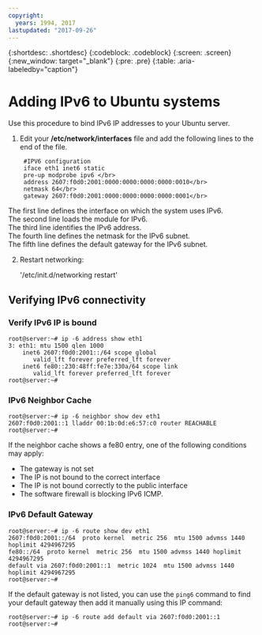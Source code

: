 ```yaml
---
copyright:
  years: 1994, 2017
lastupdated: "2017-09-26"
---
```

{:shortdesc: .shortdesc}
{:codeblock: .codeblock}
{:screen: .screen}
{:new_window: target="_blank"}
{:pre: .pre}
{:table: .aria-labeledby="caption"}

# Adding IPv6 to Ubuntu systems

Use this procedure to bind IPv6 IP addresses to your Ubuntu server. 

1. Edit your **/etc/network/interfaces** file and add the following lines to the end of the file.

		#IPV6 configuration
	    iface eth1 inet6 static
	    pre-up modprobe ipv6 </br>
	    address 2607:f0d0:2001:0000:0000:0000:0000:0010</br>
	    netmask 64</br>
		gateway 2607:f0d0:2001:0000:0000:0000:0000:0001</br>
  The first line defines the interface on which the system uses IPv6. </br>
  The second line loads the module for IPv6.<br/>
  The third line identifies the IPv6 address.<br/>
  The fourth line defines the netmask for the IPv6 subnet.<br/>
  The fifth line defines the default gateway for the IPv6 subnet.

2. Restart networking:

	'/etc/init.d/networking restart'

## Verifying IPv6 connectivity

### Verify IPv6 IP is bound

    root@server:~# ip -6 address show eth1
    3: eth1: mtu 1500 qlen 1000
        inet6 2607:f0d0:2001::/64 scope global
           valid_lft forever preferred_lft forever
        inet6 fe80::230:48ff:fe7e:330a/64 scope link
           valid_lft forever preferred_lft forever
    root@server:~#


### IPv6 Neighbor Cache

    root@server:~# ip -6 neighbor show dev eth1
    2607:f0d0:2001::1 lladdr 00:1b:0d:e6:57:c0 router REACHABLE
    root@server:~#

If the neighbor cache shows a fe80 entry, one of the following conditions may apply:
- The  gateway is not set
- The IP is not bound to the correct interface
- The IP is not bound correctly to the public interface
- The software firewall is blocking IPv6 ICMP.


### IPv6 Default Gateway

    root@server:~# ip -6 route show dev eth1
    2607:f0d0:2001::/64  proto kernel  metric 256  mtu 1500 advmss 1440 hoplimit 4294967295
    fe80::/64  proto kernel  metric 256  mtu 1500 advmss 1440 hoplimit 4294967295
    default via 2607:f0d0:2001::1  metric 1024  mtu 1500 advmss 1440 hoplimit 4294967295
    root@server:~#

If the default gateway is not listed, you can use the ```ping6``` command to find your default gateway then add it manually using this IP command:

    root@server:~# ip -6 route add default via 2607:f0d0:2001::1
    root@server:~#
